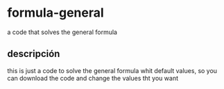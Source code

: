 # formula-general
a code that solves the general formula

## descripción
this is just a code to solve the general formula whit default values, so you can download the code and change the values tht you want
